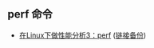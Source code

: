 ## perf 命令

- [在Linux下做性能分析3：perf](https://zhuanlan.zhihu.com/p/22194920) ([链接备份](https://archive.md/AoAfs))
